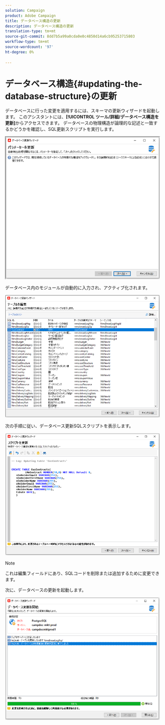 ```yaml
---
solution: Campaign
product: Adobe Campaign
title: データベース構造の更新
description: データベース構造の更新
translation-type: tm+mt
source-git-commit: 8dd7b5a99a0cda0e0c4850d14a6cb95253715803
workflow-type: tm+mt
source-wordcount: '97'
ht-degree: 0%

---
```


# データベース構造{#updating-the-database-structure}の更新

データベースに行った変更を適用するには、スキーマの更新ウィザードを起動します。 このアシスタントには、**[!UICONTROL ツール/詳細/データベース構造を更新]**&#x200B;からアクセスできます。 データベースの物理構造が論理的な記述と一致するかどうかを確認し、SQL更新スクリプトを実行します。

![](assets/schema_update.png)

データベース内のモジュールが自動的に入力され、アクティブ化されます。

![](assets/schema_update_select2.png)

次の手順に従い、データベース更新SQLスクリプトを表示します。

![](assets/schema_update2.png)

>[!NOTE]
>
>これは編集フィールドにあり、SQLコードを削除または追加するために変更できます。

次に、データベースの更新を起動します。

![](assets/schema_update3.png)
